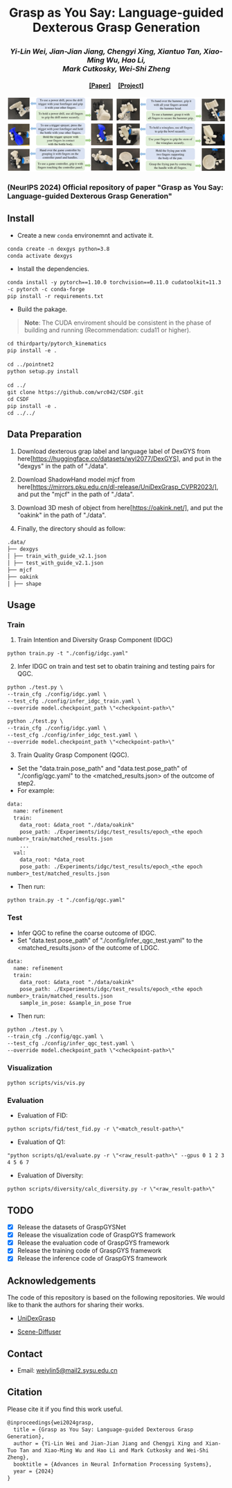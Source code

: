 # <p align="center">Grasp as You Say: Language-guided Dexterous Grasp Generation</p>

### <p align="center">*Yi-Lin Wei, Jian-Jian Jiang, Chengyi Xing, Xiantuo Tan, Xiao-Ming Wu, Hao Li, <br> Mark Cutkosky, Wei-Shi Zheng*</p>

#### <p align="center">[[Paper]](https://arxiv.org/abs/2405.19291) &nbsp;&nbsp;&nbsp; [[Project]](https://isee-laboratory.github.io/DexGYS/) </p>

![-](assets/realword_vis.png)
### (NeurIPS 2024) Official repository of paper "Grasp as You Say: Language-guided Dexterous Grasp Generation" 


## Install
- Create a new `conda` environemnt and activate it.
```
conda create -n dexgys python=3.8
conda activate dexgys
```
- Install the dependencies.
```
conda install -y pytorch==1.10.0 torchvision==0.11.0 cudatoolkit=11.3 -c pytorch -c conda-forge
pip install -r requirements.txt
```
- Build the pakage. 
> **Note**: The CUDA enviroment should be consistent in the phase of building and running (Recommendation: cuda11 or higher).
```
cd thirdparty/pytorch_kinematics
pip install -e .

cd ../pointnet2
python setup.py install 

cd ../
git clone https://github.com/wrc042/CSDF.git
cd CSDF
pip install -e .
cd ../../
```

## Data Preparation
1. Download dexterous grap label and language label of DexGYS from here[https://huggingface.co/datasets/wyl2077/DexGYS], and put in the "dexgys" in the path of "./data".

2. Download ShadowHand model mjcf from here[https://mirrors.pku.edu.cn/dl-release/UniDexGrasp_CVPR2023/], and put the "mjcf" in the path of "./data".

3. Download 3D mesh of object from here[https://oakink.net/], and put the "oakink" in the path of "./data".

4. Finally, the directory should as follow:
```
.data/
├── dexgys 
│ ├── train_with_guide_v2.1.json
│ ├── test_with_guide_v2.1.json
├── mjcf  
├── oakink 
│ ├── shape
```

## Usage
### Train 
1. Train Intention and Diversity Grasp Component (IDGC)
```
python train.py -t "./config/idgc.yaml"
```
2. Infer IDGC on train and test set to obatin training and testing pairs for QGC. 
```
python ./test.py \
--train_cfg ./config/idgc.yaml \
--test_cfg ./config/infer_idgc_train.yaml \
--override model.checkpoint_path \"<checkpoint-path>\"
```
```
python ./test.py \
--train_cfg ./config/idgc.yaml \
--test_cfg ./config/infer_idgc_test.yaml \
--override model.checkpoint_path \"<checkpoint-path>\"
```


3. Train Quality Grasp Component (QGC).

- Set the "data.train.pose_path" and "data.test.pose_path" of "./config/qgc.yaml" to the <matched_results.json> of the outcome of step2.
- For example: 
```
data:
  name: refinement
  train:
    data_root: &data_root "./data/oakink"
    pose_path: ./Experiments/idgc/test_results/epoch_<the epoch number>_train/matched_results.json
    ...
  val:
    data_root: *data_root
    pose_path: ./Experiments/idgc/test_results/epoch_<the epoch number>_test/matched_results.json
```
- Then run:
```
python train.py -t "./config/qgc.yaml"
```

### Test
- Infer QGC to refine the coarse outcome of IDGC. 
- Set "data.test.pose_path" of "./config/infer_qgc_test.yaml" to the <matched_results.json> of the outcome of LDGC.
```
data:
  name: refinement
  train:
    data_root: &data_root "./data/oakink"
    pose_path: ./Experiments/idgc/test_results/epoch_<the epoch number>_train/matched_results.json
    sample_in_pose: &sample_in_pose True
```
- Then run:
```
python ./test.py \
--train_cfg ./config/qgc.yaml \
--test_cfg ./config/infer_qgc_test.yaml \
--override model.checkpoint_path \"<checkpoint-path>\"
```

### Visualization
```
python scripts/vis/vis.py
```

### Evaluation
- Evaluation of FID:
```
python scripts/fid/test_fid.py -r \"<match_result-path>\"
```

- Evaluation of Q1:
```
"python scripts/q1/evaluate.py -r \"<raw_result-path>\" --gpus 0 1 2 3 4 5 6 7 
```

- Evaluation of Diversity:
```
python scripts/diversity/calc_diversity.py -r \"<raw_result-path>\"
```


## TODO
- [x] Release the datasets of GraspGYSNet
- [x] Release the visualization code of GraspGYS framework
- [x] Release the evaluation code of GraspGYS framework
- [x] Release the training code of GraspGYS framework
- [x] Release the inference code of GraspGYS framework

## Acknowledgements

The code of this repository is based on the following repositories. We would like to thank the authors for sharing their works.

- [UniDexGrasp](https://github.com/PKU-EPIC/UniDexGrasp)

- [Scene-Diffuser](https://github.com/scenediffuser/Scene-Diffuser)

## Contact
- Email: weiylin5@mail2.sysu.edu.cn

## Citation
Please cite it if you find this work useful.
```
@inproceedings{wei2024grasp,
  title = {Grasp as You Say: Language-guided Dexterous Grasp Generation},
  author = {Yi-Lin Wei and Jian-Jian Jiang and Chengyi Xing and Xian-Tuo Tan and Xiao-Ming Wu and Hao Li and Mark Cutkosky and Wei-Shi Zheng},
  booktitle = {Advances in Neural Information Processing Systems},
  year = {2024}
}
```
